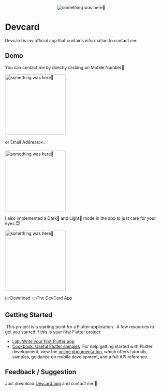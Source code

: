 <p align="center">
    <img src="https://user-images.githubusercontent.com/115228605/194716592-af9046da-4faa-42fd-8dec-b78a5e9ac04a.png" alt="something was here🤔">
</p>

# Devcard

Devcard is my official app that contains information to contact me. 


## Demo

You can contact me by directly clicking on Mobile Number📳


<p> 
    <img width="200" src="https://user-images.githubusercontent.com/115228605/194716822-950f428f-dca1-414c-a71a-5db0cee2a516.gif" alt="something was here🤔">
</p>
or Email Address✉️.

<p>
    <img width="200" src="https://user-images.githubusercontent.com/115228605/194716788-b4079d91-7029-43cb-a680-866a512830d3.gif" alt="something was here🤔">
</p>


I also implemented a Dark🌃 and Light🌇 mode in the app to just care for your eyes.😇

<img width="200" src="https://user-images.githubusercontent.com/115228605/194717343-4e07a8b6-a195-4d52-b9db-ae0513b6d0c3.gif" alt="something was here🤔">

👉[Download ](https://github.com/Priyank-Bhagat/dev_card/raw/master/build/app/outputs/flutter-apk/app-release.apk)👈The DevCard App


## Getting Started


​ This project is a starting point for a Flutter application.
​ A few resources to get you started if this is your first Flutter project:
- [Lab: Write your first Flutter app](https://docs.flutter.dev/get-started/codelab)
- [Cookbook: Useful Flutter samples](https://docs.flutter.dev/cookbook)
​ For help getting started with Flutter development, view the
[online documentation](https://docs.flutter.dev/), which offers tutorials,
samples, guidance on mobile development, and a full API reference.
## Feedback / Suggestion

Just download [Devcard app](https://github.com/Priyank-Bhagat/dev_card/raw/master/build/app/outputs/flutter-apk/app-release.apk) and contact me.🤗



